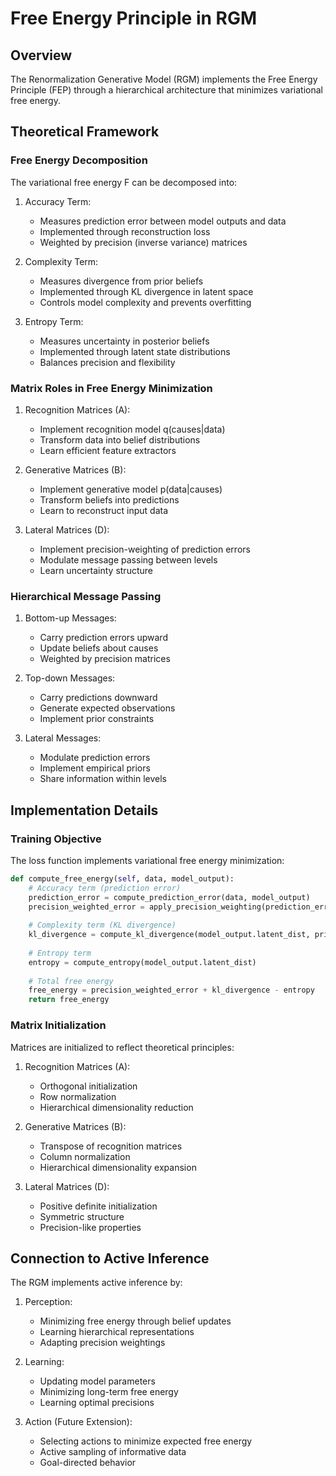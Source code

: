# Free Energy Principle in RGM

## Overview

The Renormalization Generative Model (RGM) implements the Free Energy Principle (FEP) through a hierarchical architecture that minimizes variational free energy.

## Theoretical Framework

### Free Energy Decomposition

The variational free energy F can be decomposed into:

1. Accuracy Term:
   - Measures prediction error between model outputs and data
   - Implemented through reconstruction loss
   - Weighted by precision (inverse variance) matrices

2. Complexity Term:
   - Measures divergence from prior beliefs
   - Implemented through KL divergence in latent space
   - Controls model complexity and prevents overfitting

3. Entropy Term:
   - Measures uncertainty in posterior beliefs
   - Implemented through latent state distributions
   - Balances precision and flexibility

### Matrix Roles in Free Energy Minimization

1. Recognition Matrices (A):
   - Implement recognition model q(causes|data)
   - Transform data into belief distributions
   - Learn efficient feature extractors

2. Generative Matrices (B):
   - Implement generative model p(data|causes)
   - Transform beliefs into predictions
   - Learn to reconstruct input data

3. Lateral Matrices (D):
   - Implement precision-weighting of prediction errors
   - Modulate message passing between levels
   - Learn uncertainty structure

### Hierarchical Message Passing

1. Bottom-up Messages:
   - Carry prediction errors upward
   - Update beliefs about causes
   - Weighted by precision matrices

2. Top-down Messages:
   - Carry predictions downward
   - Generate expected observations
   - Implement prior constraints

3. Lateral Messages:
   - Modulate prediction errors
   - Implement empirical priors
   - Share information within levels

## Implementation Details

### Training Objective

The loss function implements variational free energy minimization:

```python
def compute_free_energy(self, data, model_output):
    # Accuracy term (prediction error)
    prediction_error = compute_prediction_error(data, model_output)
    precision_weighted_error = apply_precision_weighting(prediction_error)
    
    # Complexity term (KL divergence)
    kl_divergence = compute_kl_divergence(model_output.latent_dist, prior_dist)
    
    # Entropy term
    entropy = compute_entropy(model_output.latent_dist)
    
    # Total free energy
    free_energy = precision_weighted_error + kl_divergence - entropy
    return free_energy
```

### Matrix Initialization

Matrices are initialized to reflect theoretical principles:

1. Recognition Matrices (A):
   - Orthogonal initialization
   - Row normalization
   - Hierarchical dimensionality reduction

2. Generative Matrices (B):
   - Transpose of recognition matrices
   - Column normalization
   - Hierarchical dimensionality expansion

3. Lateral Matrices (D):
   - Positive definite initialization
   - Symmetric structure
   - Precision-like properties

## Connection to Active Inference

The RGM implements active inference by:

1. Perception:
   - Minimizing free energy through belief updates
   - Learning hierarchical representations
   - Adapting precision weightings

2. Learning:
   - Updating model parameters
   - Minimizing long-term free energy
   - Learning optimal precisions

3. Action (Future Extension):
   - Selecting actions to minimize expected free energy
   - Active sampling of informative data
   - Goal-directed behavior 